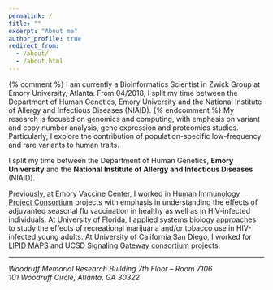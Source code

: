 ```yaml
---
permalink: /
title: ""
excerpt: "About me"
author_profile: true
redirect_from: 
  - /about/
  - /about.html
---
```

{% comment %} 
I am currently a Bioinformatics Scientist in Zwick Group at Emory University, Atlanta. 
From 04/2018, I split my time between the Department of Human Genetics, Emory University and the National Institute of Allergy and Infectious Diseases (NIAID).
{% endcomment %}
My research is focused on genomics and computing, with emphasis on variant and copy number analysis, gene expression and proteomics studies. Particularly, I explore the contribution of population-specific low-frequency and rare variants to human traits. 

I split my time between the Department of Human Genetics, **Emory University** and the **National Institute of Allergy and Infectious Diseases** (NIAID).

Previously, at Emory Vaccine Center, I worked in [Human Immunology Project Consortium](https://www.immuneprofiling.org/) projects with emphasis in understanding the effects of adjuvanted seasonal flu vaccination in healthy as well as in HIV-infected individuals. At University of Florida, I applied systems biology approaches to study the effects of recreational marijuana and/or tobacco use in HIV-infected young adults. At University of California San Diego, I worked for [LIPID MAPS](http://www.lipidmaps.org) and UCSD [Signaling Gateway consortium](http://www.signalinggateway.org/molecule/) projects.

------
<address>Woodruff Memorial Research Building 7th Floor – Room 7106<br />101 Woodruff Circle, Atlanta, GA  30322</address>
